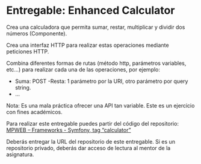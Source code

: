 # Entregable: Enhanced Calculator

Crea una calculadora que permita sumar, restar, multiplicar y dividir dos números (Componente).

Crea una interfaz HTTP para realizar estas operaciones mediante peticiones HTTP.

Combina diferentes formas de rutas (método http, parámetros variables, etc…) para realizar cada una de las operaciones, por ejemplo:

- Suma: POST
-Resta: 1 parámetro por la URI, otro parámetro por query string.
- …

Nota: Es una mala práctica ofrecer una API tan variable. Este es un ejercicio con fines académicos.

Para realizar este entregable puedes partir del código del repositorio: [MPWEB – Frameworks - Symfony, tag “calculator”](https://github.com/vicaba/mpweb-frameworks-symfony/tree/caculator)

Deberás entregar la URL del repositorio de este entregable. Si es un repositorio privado, deberás dar acceso de lectura al mentor de la asignatura.
